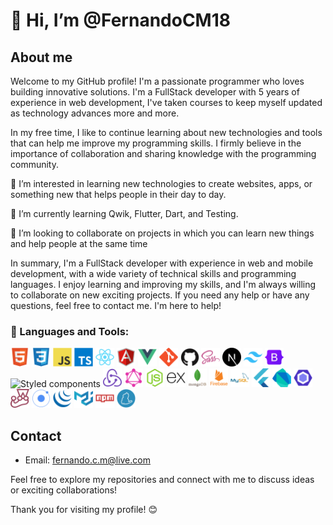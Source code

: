 # 👋 Hi, I’m @FernandoCM18

## About me
Welcome to my GitHub profile! I'm a passionate programmer who loves building innovative solutions. I'm a FullStack developer with 5 years of experience in web development, I've taken courses to keep myself updated as technology advances more and more.

In my free time, I like to continue learning about new technologies and tools that can help me improve my programming skills. I firmly believe in the importance of collaboration and sharing knowledge with the programming community.

👀 I’m interested in learning new technologies to create websites, apps, or something new that helps people in their day to day.

🌱 I’m currently learning Qwik, Flutter, Dart, and Testing.

💞️ I’m looking to collaborate on projects in which you can learn new things and help people at the same time

In summary, I'm a FullStack developer with experience in web and mobile development, with a wide variety of technical skills and programming languages. I enjoy learning and improving my skills, and I'm always willing to collaborate on new exciting projects. If you need any help or have any questions, feel free to contact me. I'm here to help!




### 🔨 Languages and Tools:
<img src="https://github.com/devicons/devicon/raw/master/icons/html5/html5-original.svg" alt="HTML" width="30" height="30" /> <img src="https://github.com/devicons/devicon/raw/master/icons/css3/css3-original.svg" alt="CSS" width="30" height="30" /> <img src="https://github.com/devicons/devicon/raw/master/icons/javascript/javascript-original.svg" alt="Javascript" width="30" height="30" /> <img src="https://github.com/devicons/devicon/raw/master/icons/typescript/typescript-original.svg" alt="Typescript" width="30" height="30" /> <img src="https://github.com/devicons/devicon/raw/master/icons/react/react-original.svg" alt="React" width="30" height="30" /> <img src="https://github.com/devicons/devicon/raw/master/icons/angularjs/angularjs-original.svg" alt="Angular" width="30" height="30" /> <img src="https://github.com/devicons/devicon/raw/master/icons/vuejs/vuejs-original.svg" alt="Vue" width="30" height="30" /> <img src="https://github.com/devicons/devicon/raw/master/icons/git/git-original.svg" alt="Git" width="30" height="30" /> <img src="https://github.com/devicons/devicon/raw/master/icons/github/github-original.svg" alt="Github" width="30" height="30" /> <img src="https://github.com/devicons/devicon/raw/master/icons/sass/sass-original.svg" alt="Sass" width="30" height="30" /> <img src="https://github.com/devicons/devicon/raw/master/icons/nextjs/nextjs-original.svg" alt="Next.js" width="30" height="30" /> <img src="https://github.com/devicons/devicon/raw/master/icons/tailwindcss/tailwindcss-plain.svg" alt="Tailwindcss" width="30" height="30" /> <img src="https://github.com/devicons/devicon/raw/master/icons/bootstrap/bootstrap-original.svg" alt="Bootstrap" width="30" height="30" /> <img src="https://avatars.githubusercontent.com/u/20658825?s=200&v=4" alt="Styled components" width="30" height="30" /> <img src="https://github.com/devicons/devicon/raw/master/icons/redux/redux-original.svg" alt="Redux" width="30" height="30" /> <img src="https://github.com/devicons/devicon/raw/master/icons/graphql/graphql-plain.svg" alt="GraphQL" width="30" height="30" /> <img src="https://github.com/devicons/devicon/raw/master/icons/nodejs/nodejs-original.svg" alt="Node.js" width="30" height="30" />  <img src="https://github.com/devicons/devicon/raw/master/icons/express/express-original.svg" alt="Express" width="30" height="30" /> <img src="https://github.com/devicons/devicon/raw/master/icons/mongodb/mongodb-original-wordmark.svg" alt="MongoDB" width="30" height="30" /> <img src="https://github.com/devicons/devicon/raw/master/icons/firebase/firebase-plain-wordmark.svg" alt="Firebase" width="30" height="30" /> <img src="https://github.com/devicons/devicon/raw/master/icons/mysql/mysql-original-wordmark.svg" alt="MySQL" width="30" height="30" /> <img src="https://github.com/devicons/devicon/raw/master/icons/flutter/flutter-original.svg" alt="Flutter" width="30" height="30" /> <img src="https://github.com/devicons/devicon/raw/master/icons/dart/dart-original.svg" alt="Dart" width="30" height="30" /> <img src="https://github.com/devicons/devicon/raw/master/icons/eslint/eslint-original.svg" alt="Eslint" width="30" height="30" /> <img src="https://github.com/devicons/devicon/raw/master/icons/jest/jest-plain.svg" alt="Jest" width="30" height="30" /> <img src="https://github.com/devicons/devicon/raw/master/icons/ionic/ionic-original.svg" alt="Ionic" width="30" height="30" /> <img src="https://github.com/devicons/devicon/raw/master/icons/jquery/jquery-original.svg" alt="JQuey" width="30" height="30" /> <img src="https://github.com/devicons/devicon/raw/master/icons/materialui/materialui-original.svg" alt="Materialui" width="30" height="30" /> <img src="https://github.com/devicons/devicon/raw/master/icons/npm/npm-original-wordmark.svg" alt="Npm" width="30" height="30" /> <img src="https://github.com/devicons/devicon/raw/master/icons/yarn/yarn-original.svg" alt="Yarn" width="30" height="30" />

## Contact

- Email: fernando.c.m@live.com

Feel free to explore my repositories and connect with me to discuss ideas or exciting collaborations!

Thank you for visiting my profile! 😊



<!---
FernandoCM18/FernandoCM18 is a ✨ special ✨ repository because its `README.md` (this file) appears on your GitHub profile.
You can click the Preview link to take a look at your changes.
--->
